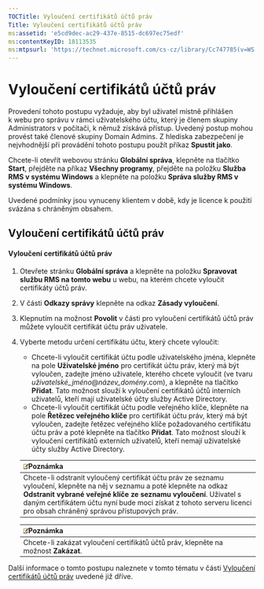 ```yaml
---
TOCTitle: Vyloučení certifikátů účtů práv
Title: Vyloučení certifikátů účtů práv
ms:assetid: 'e5cd9dec-ac29-437e-8515-dc697ec75edf'
ms:contentKeyID: 18113535
ms:mtpsurl: 'https://technet.microsoft.com/cs-cz/library/Cc747785(v=WS.10)'
---
```


Vyloučení certifikátů účtů práv
===============================

Provedení tohoto postupu vyžaduje, aby byl uživatel místně přihlášen k webu pro správu v rámci uživatelského účtu, který je členem skupiny Administrators v počítači, k němuž získává přístup. Uvedený postup mohou provést také členové skupiny Domain Admins. Z hlediska zabezpečení je nejvhodnější při provádění tohoto postupu použít příkaz **Spustit jako**.

Chcete-li otevřít webovou stránku **Globální správa**, klepněte na tlačítko **Start**, přejděte na příkaz **Všechny programy**, přejděte na položku **Služba RMS v systému Windows** a klepněte na položku **Správa služby RMS v systému Windows**.

Uvedené podmínky jsou vynuceny klientem v době, kdy je licence k použití svázána s chráněným obsahem.

Vyloučení certifikátů účtů práv
-------------------------------

#### Vyloučení certifikátů účtů práv

1.  Otevřete stránku **Globální správa** a klepněte na položku **Spravovat službu RMS na tomto webu** u webu, na kterém chcete vyloučit certifikáty účtů práv.

2.  V části **Odkazy správy** klepněte na odkaz **Zásady vyloučení**.

3.  Klepnutím na možnost **Povolit** v části pro vyloučení certifikátů účtů práv můžete vyloučit certifikát účtu práv uživatele.

4.  Vyberte metodu určení certifikátu účtu, který chcete vyloučit:

    -   Chcete-li vyloučit certifikát účtu podle uživatelského jména, klepněte na pole **Uživatelské jméno** pro certifikát účtu práv, který má být vyloučen, zadejte jméno uživatele, kterého chcete vyloučit (ve tvaru *uživatelské\_jméno*@*název\_domény*.com), a klepněte na tlačítko **Přidat**. Tato možnost slouží k vyloučení certifikátů účtů interních uživatelů, kteří mají uživatelské účty služby Active Directory.
    -   Chcete-li vyloučit certifikát účtu podle veřejného klíče, klepněte na pole **Řetězec veřejného klíče** pro certifikát účtu práv, který má být vyloučen, zadejte řetězec veřejného klíče požadovaného certifikátu účtu práv a poté klepněte na tlačítko **Přidat**. Tato možnost slouží k vyloučení certifikátů externích uživatelů, kteří nemají uživatelské účty služby Active Directory.

    | ![](images/Cc747785.note(WS.10).gif)Poznámka                                                                                                                                                                                                                                             |
    |-----------------------------------------------------------------------------------------------------------------------------------------------------------------------------------------------------------------------------------------------------------------------------------------------------------------------|
    | Chcete-li odstranit vyloučený certifikát účtu práv ze seznamu vyloučení, klepněte na něj v seznamu a poté klepněte na odkaz **Odstranit vybrané veřejné klíče ze seznamu vyloučení**. Uživatel s daným certifikátem účtu nyní bude moci získat z tohoto serveru licenci pro obsah chráněný správou přístupových práv. |

    | ![](images/Cc747785.note(WS.10).gif)Poznámka           |
    |-------------------------------------------------------------------------------------|
    | Chcete-li zakázat vyloučení certifikátů účtů práv, klepněte na možnost **Zakázat**. |

Další informace o tomto postupu naleznete v tomto tématu v části [Vyloučení certifikátů účtů práv](https://technet.microsoft.com/cba5e901-942c-4d06-9865-e6c4648c95e6) uvedené již dříve.
